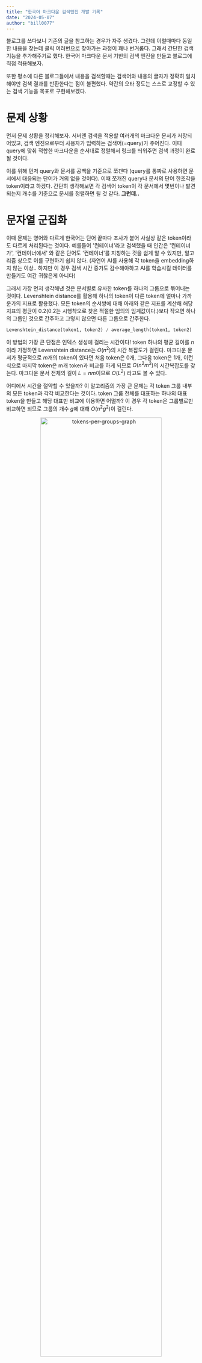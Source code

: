 ```yaml
---
title: "한국어 마크다운 검색엔진 개발 기록"
date: "2024-05-07"
author: "bill0077"
---
```


블로그를 쓰다보니 기존의 글을 참고하는 경우가 자주 생겼다. 그런데 이럴때마다 동일한 내용을 찾는데 클릭 여러번으로 찾아가는 과정이 꽤나 번거롭다. 그래서 간단한 검색기능을 추가해주기로 했다. 한국어 마크다운 문서 기반의 검색 엔진을 만들고 블로그에 직접 적용해보자.

또한 평소에 다른 블로그들에서 내용을 검색할때는 검색어와 내용의 글자가 정확히 일치해야만 검색 결과를 반환한다는 점이 불편했다. 약간의 오타 정도는 스스로 교정할 수 있는 검색 기능을 목표로 구현해보겠다.

# 문제 상황
먼저 문제 상황을 정리해보자. 서버엔 검색을 적용할 여러개의 마크다운 문서가 저장되어있고, 검색 엔진으로부터 사용자가 입력하는 검색어(=query)가 주어진다. 이때 query에 맞춰 적합한 마크다운을 순서대로 정렬해서 링크를 띄워주면 검색 과정이 완료될 것이다.

이를 위해 먼저 query와 문서를 공백을 기준으로 쪼갠다 (query를 통짜로 사용하면 문서에서 대응되는 단어가 거의 없을 것이다). 이때 쪼개진 query나 문서의 단어 한조각을 token이라고 하겠다. 간단히 생각해보면 각 검색어 token이 각 문서에서 몇번이나 발견되는지 개수를 기준으로 문서를 정렬하면 될 것 같다. **그런데..**

# 문자열 군집화
이때 문제는 영어와 다르게 한국어는 단어 끝마다 조사가 붙어 사실상 같은 token이라도 다르게 처리된다는 것이다. 예를들어 '컨테이너'라고 검색했을 때 인간은 '컨테이너가', '컨테이너에서' 와 같은 단어도 '컨테이너'를 지칭하는 것을 쉽게 알 수 있지만, 알고리즘 상으로 이를 구현하기 쉽지 않다. (자연어 AI를 사용해 각 token을 embedding하지 않는 이상.. 하지만 이 경우 검색 시간 증가도 감수해야하고 AI를 학습시킬 데이터를 만들기도 여간 귀찮은게 아니다)

그래서 가장 먼저 생각해낸 것은 문서별로 유사한 token를 하나의 그룹으로 묶어내는 것이다. Levenshtein distance를 활용해 하나의 token이 다른 token에 얼마나 가까운가의 지표로 활용했다. 모든 token의 순서쌍에 대해 아래와 같은 지표를 계산해 해당 지표의 평균이 0.2(0.2는 시행착오로 찾은 적절한 임의의 임계값이다.)보다 작으면 하나의 그룹인 것으로 간주하고 그렇지 않으면 다른 그룹으로 간주한다.
```python
Levenshtein_distance(token1, token2) / average_length(token1, token2)
```

이 방법의 가장 큰 단점은 인덱스 생성에 걸리는 시간이다! token 하나의 평균 길이를 $n$이라 가정하면 Levenshtein distance는 $O(n^2)$의 시간 복잡도가 걸린다. 마크다운 문서가 평균적으로 $m$개의 token이 있다면 처음 token은 0개, 그다음 token은 1개, 이런식으로 마지막 token은 m개 token과 비교를 하게 되므로 $O(n^2m^2)$의 시간복잡도를 갖는다. 마크다운 문서 전체의 길이 $L=nm$이므로 $O(L^2)$ 라고도 볼 수 있다.

어디에서 시간을 절약할 수 있을까? 이 알고리즘의 가장 큰 문제는 각 token 그룹 내부의 모든 token과 각각 비교한다는 것이다. token 그룹 전체를 대표하는 하나의 대표 token을 만들고 해당 대표만 비교에 이용하면 어떨까? 이 경우 각 token은 그룹별로만 비교하면 되므로 그룹의 개수 $g$에 대해 $O(n^2g^2)$이 걸린다.
<center>
<img src="___MEDIA_FILE_PATH___/tokens-per-groups-graph.png" width="80%" title="tokens-per-groups-graph"/>
</center>

기존에 있던 24개의 문서들로 시험해본 결과 위의 그래프처럼 $g \simeq 0.43m$ 정도이므로 기존에 걸리던 시간 대비 0.185배이며 5.4배가량 성능 향상을 이루어낼 수 있다. 시간복잡도 자체의 향상은 아니지만 그래도 꽤나 큰 진전이다.

다음으로 대표 token을 어떻게 생성할지 구상해보자. 처음에는 LCS 알고리즘을 사용할까 했지만 이러면 점점 token이 짧아져 문제가 생길것 같았고, 전체 token 그룹을 표현하지 못하는 단점이 있다. 결론적으로 구상한 대표 token(=centroid라 하겠다)의 생성 방식은 대강 아래의 방식을 따른다.
```python
centroid[i] = max(token[i] for every token in group)
```

그런데 이 방식을 택했을 때 대표를 정하는 과정에서 예상치 못한 오류가 생겨났다. 예를들어 `content`가 `context` token보다 조금 더 많이 쓰이는 경우 둘중 `content` 하나로 대표가 정해져 `context`를 검색하려 해도 검색이 제대로 안되는 상황이 일어난다. 따라서 centroid가 얼마나 정확한지를 centrality를 추가로 고려해 Levenshtein distance를 구할 때 반영해주었다. token과 centroid를 비교해서 centrality가 큰 문자가 다를 경우에는 차이가 크다고 계산하고, centrality가 작은 문자는 달라도 그 차이가 적다고 계산하는 식이다. 이런식으로 위의 문제를 대다수 해결할 수 있었다.
```python
centrality[i] = count(max_char[i]) / count(token)
```

**ps** 시간 복잡도를 혁신적으로 줄이지 못한 것은 꽤나 아쉽지만, 지금은 본래의 목표에만 집중하고 성능 향상은 다음에 제대로 생각해보자.

# tokenization
앞서 token을 만들 때 단순히 공백을 기준으로 만든다고 했지만, 실제로 그렇게 적용해본 결과 여러 문제점이 있었다. 대표적으로
1. `[Backend]`의 형태처럼 특수 문자가 포함된 token이 생성 된다. 검색할때 특수문자는 대체로 포함하지 않기에(적어도 나는 그렇다) 오차가 생길 수 있다.
2. 외부 링크처럼 너무 길면서도 실제로 검색될 확률은 적은 token이 성능 저하를 일으킨다 (심지어 개수도 꽤나 많다).
3. `http/https`처럼 분리되는게 좋아보이는 token들이 하나로 취급된다.

위 문제를 해결하는 가장 간단한 방법은 모든 특수문자를 기준으로 token을 쪼개는 것이었다. 실제로 위의 문제들은 모두 해결되었고, 덤으로 index를 생성하는 시간도 기존에 비해 1.5배 가량 향상되었다 (토큰 개수가 살짝 늘어났지만 평균 토큰 길이가 짧아졌기 때문).
<center>
<img src="___MEDIA_FILE_PATH___/time-per-tokens-graph.png" width="80%" title="time-per-tokens-graph"/>
</center>

그런데 이런 경우 반대로 `react-markdown`, `ENV_PATH` 같은 하나로 있는게 좋아보이는 token 또한 여러개로 쪼개진다는 단점이 있다. 이런 경우는 오래 생각해 보았지만 일반적으로 적용가능한 방법이 딱히 없는것 같다 (각 token들을 학습하는 AI를 만들지 않는 이상..). 그래서 단순히 `-`, `_`로 이어진 token은 쪼개지 않는 것으로 처리했다.

**ps** 아쉬운 점은 이렇게 할 경우에도 여전히 `cert bot`이라는 query를 `certbot`이라는 token으로 연결짓지는 못한다는 것이다. 추후에 여러 token을 조합해서 가장 적합한 token을 검색에 활용하는 구조를 추가로 고안해봐도 좋을 것 같다.

# 한국어 유니코드 변한
추가적으로 token을 전처리하는 과정을 추가했다. 먼저 영문 token은 대소문자를 구분하지 않는것이 indexing이나 검색 결과 측면에서 더 나았기에 모두 소문자로 변환해 주었다. 또한 한국어 토큰은 각 유니코드 문자를 키보드에 입력되는 순열로 처리하였다. 예를들어 기존 유니코드를 그대로 token으로 사용하면 `컨테이너`는 `컨텡ㅣ너`와 2글자가 차이나지만, 키보드에 입력되는 순열로 보면 모두 `ㅋㅓㄴㅌㅔㅇㅣㄴㅓ`로 같기 때문에 동일하게 처리된다. 한국어는 작은 오타 하나가 전체 유니코드를 모두 바꾸는 경우가 많아 이게 오타 잡기에 더욱 효과적이라 생각한다. 

한글 유니코드는 아래와 같은 규칙을 따른다. 
```python
한글코드의 값 = ((초성 * 21) + 중성) * 28 + 종성 + 0xAC00
```

이 과정의 코드는 reference의 소스(https://github.com/neotune/python-korean-handler/blob/master/korean_handler.py )를 많이 참조했고, 쌍자음이나 겹받침을 각각의 키보드 입력으로만 따로 분리해 주었다.

ex) ㄲ -> shift+ㄱ, ㄵ -> ㄴ+ㅈ

# 한영키 오타 감지
마지막으로 한영키 오타로 언어가 변환되지 않은채 발생한 오타를 감지하기 위해 검색어 token이 다른 모든 token과 유사도가 떨어질때 이를 한영키 오타로 판단하고 언어가 변환된 버전으로 token을 바꿔 다시 검색해주었다. 위에서 한국어를 유니코드에서 키보드 입력으로 변형하였기에 변환 과정 자체는 간단했다.

# 검색 적합도 함수
이제 적절한 token이 준비되었다. 각 문서별로 어떤 token이 몇개가 있는지 정리되었고, 검색어 token이 각 token과 얼마나 유사한지도 계산할 수 있다. 이때 어떤 문서를 가장 적합하다고 판별해야할까? 

1. **score = count / (0.01+distance)^2**  
가장 먼저 생각한 것은 단순히 가장 유사한 단어의 개수(=count)를 해당 단어와의 차이(=distance)의 제곱으로 나누어 주는 것이었다 (divide by 0를 회피하기 위해 0.01 더해줌). 이때 문제는 검색어와 token이 완전히 일치할 때는 상관없지만 한 글자라도 차이가 나면 token의 개수가 너무 영향이 크다는 것이다. `certbot`를 검색하려다 `cretbot`을 입력하면 유사도가 비슷한 `certbot`(차이 2)보다 token 개수가 훨씬 많은 `create`(차이 4)를 검색하는 식이다.

2. **score = log(1+count) / (0.01+distance)^2**  
그래서 count에 log(1+count)를 적용했지만 여전히 count의 영향이 너무 컸다.

3. **score =  (2 ^ (-15*distance)) * log(1+count)**  
결론적으로 distance의 중요도를 극단적으로 높이되 같은 유사도라면 count에 영향을 받는 방식으로 검색 적합도 함수를 작성했다.

**ps** 지금은 기본적인 token 개수만을 고려했지만 조금만 더 생각해보면 훨씬 나은 방법이 나을 것 같다. 이부분도 추후에 보완해보겠다.

# 결론
<center>
<img src="___MEDIA_FILE_PATH___/search-result.png" width="100%" title="result-demo"/>
</center>
`dockr 컨ㅌ이ㅓㄴ`, `docker zjsxpdlsj`라고 입력해도 모두 `docker 컨테이너`로 잘 검색되는 모습. 입력된 검색어에 맞춰 상위에는 모두 검색어인 `docker 컨테이너`와 잘 어울리는 결과가 제시되었다 (이번 글에서 컨테이너라는 단어를 너무 많이 써서 이제는 이 문서가 가장 먼저 뜰 것 같다).

위의 과정을 모두 거쳐 꽤나 만족스러운 검색 엔진을 만들어낸 것 같다. 무엇보다 평소 블로그 검색은 구글 검색처럼 자동 한영 변환이나 오타 수정이 안되는 경우가 많아서 불편하다고 생각하고 있었는데 이런 부분을 수정한 버전을 만들어낸 것이 뿌듯하다. 완성된 코드는 아래의 repo에서 볼 수 있다.

https://github.com/bill0077/kor-markdown-search-engine

TODO: 검색 적합도 함수 개선, 시간복잡도 개선, 최적 token 추론 기능 추가

## reference
wikipedia, Levenshtein distance: https://en.wikipedia.org/wiki/Levenshtein_distance

neotune, python-korean-handler: https://github.com/neotune/python-korean-handler/blob/master/korean_handler.py